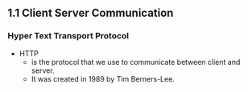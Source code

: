 ## 1.1 Client Server Communication

### Hyper Text Transport Protocol

- HTTP
    - is the protocol that we use to communicate between client and server.
    - It was created in 1989 by Tim Berners-Lee.
